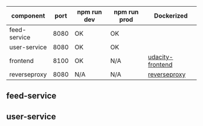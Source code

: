 

| component    | port | npm run dev | npm run prod | Dockerized                                                               |
|--------------|------|-------------|--------------|--------------------------------------------------------------------------|
| feed-service | 8080 | OK          | OK           |                                                                          |
| user-service | 8080 | OK          | OK           |                                                                          |
| frontend     | 8100 | OK          | N/A          | [udacity-frontend](https://hub.docker.com/r/plasmafrog/udacity-frontend) |
| reverseproxy | 8080 | N/A         | N/A          | [reverseproxy](https://hub.docker.com/r/plasmafrog/reverseproxy)         |

## feed-service

## user-service

